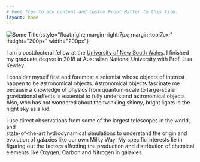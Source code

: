 ```yaml
---
# Feel free to add content and custom Front Matter to this file.
layout: home
---
```


![Some Title](../images/profile02.jpg){:style="float:right; margin-right:7px; margin-top:7px;" :height="200px" width="200px"}

I am a postdoctoral fellow at the [University of New South Wales](https://www.physics.unsw.edu.au/staff/anshu-gupta). 
I finished my graduate degree in 2018 at Australian National University with Prof. Lisa Kewley. 

I consider myself first and foremost a scientist whose objects of interest happen to be astronomical objects.
Astronomical objects fascinate me because a knowledge of physics 
from quantum-scale  to large-scale gravitational effects is essential to fully understand astronomical objects. 
Also, who has not wondered about the twinkling shinny, bright lights in the night sky as a kid.


I use direct observations from some of the largest telescopes in the world, and  
state-of-the-art hydrodynamical simulations to understand the origin and evolution of 
 galaxies like our own Milky Way. My specific interests lie in figuring out the factors affecting 
 the production and distribution of chemical elements like Oxygen, Carbon and Nitrogen in galaxies. 
 
